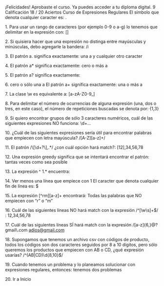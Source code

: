 ¡Felicidades!
Aprobaste el curso. Ya puedes acceder a tu diploma digital.
9
Calificación
18 / 20
Aciertos
Curso de Expresiones Regulares
El símbolo que denota cualquier caracter es:
.

1\.
Para usar un rango de caracteres (por ejemplo 0\-9 o a\-g) lo tenemos que delimitar en la
expresión con:
\[]

2\.
Si quisiera hacer que una expresión no distinga entre mayúsculas y minúsculas, debo
agregarle la bandera:
/i

3\.
El patrón a. significa exactamente:
una a y cualquier otro caracter

4\.
El patrón a\* significa exactamente:
cero o más a

5\.
El patrón a? significa exactamente:

6\.
cero o sólo una a
El patrón a\+ significa exactamente:
una o más a

7\.
La clase \\w es equivalente a:
\[a\-zA\-Z0\-9\_]

8\.
Para delimitar el número de ocurrencias de alguna expresión (una, dos o tres, en este caso), el
número de repeticiones buscadas se denota por:
{1,3}

9\.
Si quiero encontrar grupos de sólo 3 caracteres numéricos, cuál de las siguientes expresiones
NO funciona:
\\d\+…

10\.
¿Cuál de las siguientes expresiones sería útil para encontrar palabras que empiecen con letra
mayúscula?
/\[A\-Z]\[a\-z]\+/

11\.
El patrón /\\\[\\d\+?\\],.\*/ ¿con cuál opción hará match?:
\[12],34,56,78

12\.
Una expresión greedy significa que se intentará encontrar el patrón:
tantas veces como sea posible

13\.
La expresión ^
1\.\* encuentra:

14\.
Ver menos
una línea que empiece con 1
El caracter que denota cualquier fin de línea es:
$

15\.
La expresión \[^rm]\[a\-z]\+ encontrará:
Todas las palabras que NO empiecen con “r” o “m”

16\.
Cuál de las siguientes líneas NO hará match con la expresión /^\[\\w\\s]\+$/ :
12,34,56,78

17\.
Cuál de las siguientes líneas SÍ hará match con la expresión
/\[a\-z]{6,}@?gmail\\.com
adios@gmail.com

18\.
Supongamos que tenemos un archivo csv con códigos de producto, todos los códigos son dos
caracteres seguidos por 8 a 10 dígitos, pero sólo queremos los productos que empiecen con
AB o CD, ¿qué expresión usarías?
/^(AB\|CD)\\d{8,10}$/

19\.
Cuando tenemos un problema y lo planeamos solucionar con expresiones regulares, entonces:
tenemos dos problemas

20\.
Ir a Inicio
